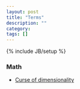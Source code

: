 ```yaml
---
layout: post
title: "Terms"
description: ""
category: 
tags: []
---
```

{% include JB/setup %}

### Math

+   [Curse of dimensionality][1]

[1]:https://en.wikipedia.org/wiki/Curse_of_dimensionality
